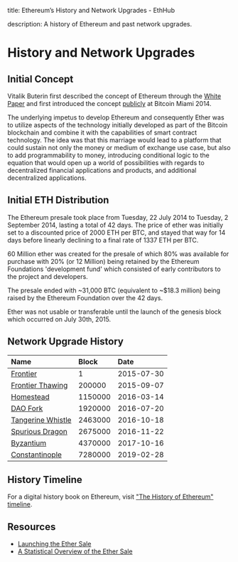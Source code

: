 title: Ethereum’s History and Network Upgrades - EthHub

description: A history of Ethereum and past network upgrades.

# History and Network Upgrades

## Initial Concept

Vitalik Buterin first described the concept of Ethereum through the [White Paper](https://github.com/ethereum/wiki/wiki/White-Paper) and first introduced the concept [publicly](https://www.youtube.com/watch?v=l9dpjN3Mwps&t=1s) at Bitcoin Miami 2014.

The underlying impetus to develop Ethereum and consequently Ether was to utilize aspects of the technology initially developed as part of the Bitcoin blockchain and combine it with the capabilities of smart contract technology. The idea was that this marriage would lead to a platform that could sustain not only the money or medium of exchange use case, but also to add programmability to money, introducing conditional logic to the equation that would open up a world of possibilities with regards to decentralized financial applications and products, and additional decentralized applications.

## Initial ETH Distribution

The Ethereum presale took place from Tuesday, 22 July 2014 to Tuesday, 2 September 2014, lasting a total of 42 days. The price of ether was initially set to a discounted price of 2000 ETH per BTC, and stayed that way for 14 days before linearly declining to a final rate of 1337 ETH per BTC.

60 Million ether was created for the presale of which 80% was available for purchase with 20% \(or 12 Million\) being retained by the Ethereum Foundations 'development fund' which consisted of early contributors to the project and developers.

The presale ended with ~31,000 BTC \(equivalent to ~$18.3 million\) being raised by the Ethereum Foundation over the 42 days.

Ether was not usable or transferable until the launch of the genesis block which occurred on July 30th, 2015.

## Network Upgrade History

| Name | Block | Date |
| :--- | :--- | :--- |
| [Frontier](https://blog.ethereum.org/2015/07/30/ethereum-launches/) | 1 | 2015-07-30 |
| [Frontier Thawing](https://blog.ethereum.org/2015/08/04/the-thawing-frontier/) | 200000 | 2015-09-07 |
| [Homestead](https://blog.ethereum.org/2016/02/29/homestead-release/) | 1150000 | 2016-03-14 |
| [DAO Fork](https://blog.ethereum.org/2016/07/20/hard-fork-completed/) | 1920000 | 2016-07-20 |
| [Tangerine Whistle](https://blog.ethereum.org/2016/10/13/announcement-imminent-hard-fork-eip150-gas-cost-changes/) | 2463000 | 2016-10-18 |
| [Spurious Dragon](https://blog.ethereum.org/2016/11/18/hard-fork-no-4-spurious-dragon/) | 2675000 | 2016-11-22 |
| [Byzantium](https://blog.ethereum.org/2017/10/12/byzantium-hf-announcement/) | 4370000 | 2017-10-16 |
| [Constantinople](https://github.com/ethereum/pm/wiki/Constantinople-Progress-Tracker) | 7280000 | 2019-02-28 |

## History Timeline

For a digital history book on Ethereum, visit ["The History of Ethereum" timeline](https://thehistoryofethereum.com/).

## Resources

* [Launching the Ether Sale](https://blog.ethereum.org/2014/07/22/launching-the-ether-sale/)
* [A Statistical Overview of the Ether Sale](https://blog.ethereum.org/2014/08/08/ether-sale-a-statistical-overview/)

